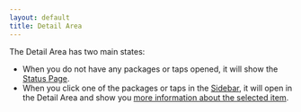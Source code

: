 ```yaml
---
layout: default
title: Detail Area
---
```


The Detail Area has two main states:

- When you do not have any packages or taps opened, it will show the [Status Page](status-page.html).
- When you click one of the packages or taps in the [Sidebar](sidebar.html), it will open in the Detail Area and show you [more information about the selected item](detail-page.html).

